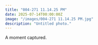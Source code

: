 ```yaml
---
title: "004-271 11.14.25 PM"
date: 2025-07-14T00:00:00Z
image: "/images/004-271 11.14.25 PM.jpg"
description: "Untitled photo."
---
```


A moment captured.
